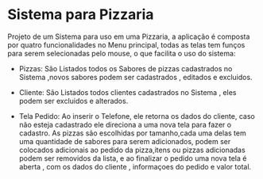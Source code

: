 # Sistema para Pizzaria

Projeto de um Sistema para uso em uma Pizzaria, a aplicação é composta por quatro funcionalidades no Menu principal, todas as telas tem funços para serem selecionadas pelo mouse, o que facilita o uso do sistema:
 
- Pizzas: São Listados todos os Sabores de pizzas cadastrados no Sistema ,novos sabores podem ser cadastrados , editados e excluidos.

- Cliente: São Listados todos clientes cadastrados no Sistema , eles podem ser excluidos e alterados.

- Tela Pedido: Ao inserir o Telefone, ele retorna os dados do cliente, caso não esteja cadastrado ele direciona a uma nova tela para fazer o cadastro. As pizzas são escolhidas por tamanho,cada uma delas tem uma quantidade de sabores para serem adicionados, podem ser colocados adicionais ao pedido da pizza,itens ou pizzas adicionadas podem ser removidos da lista, e ao finalizar o pedido uma nova tela é aberta , com os dados do cliente , informaçoes do pedido e valor total.

 
 
 
 
  
 
